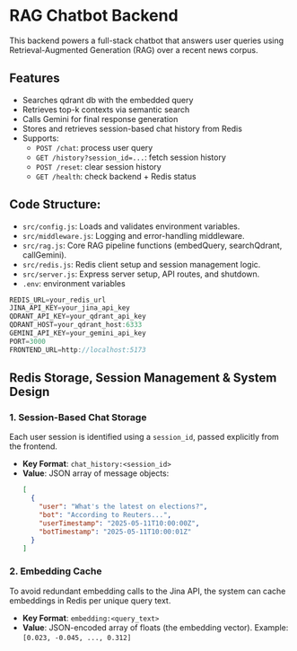 # RAG Chatbot Backend

This backend powers a full-stack chatbot that answers user queries using Retrieval-Augmented Generation (RAG) over a recent news corpus.

## Features

- Searches qdrant db with the embedded query
- Retrieves top-k contexts via semantic search
- Calls Gemini for final response generation
- Stores and retrieves session-based chat history from Redis
- Supports:
  - `POST /chat`: process user query
  - `GET /history?session_id=...`: fetch session history
  - `POST /reset`: clear session history
  - `GET /health`: check backend + Redis status

## Code Structure:

- `src/config.js`: Loads and validates environment variables.
- `src/middleware.js`: Logging and error-handling middleware.
- `src/rag.js`: Core RAG pipeline functions (embedQuery, searchQdrant, callGemini).
- `src/redis.js`: Redis client setup and session management logic.
- `src/server.js`: Express server setup, API routes, and shutdown.
- `.env`: environment variables

```js
REDIS_URL=your_redis_url
JINA_API_KEY=your_jina_api_key
QDRANT_API_KEY=your_qdrant_api_key
QDRANT_HOST=your_qdrant_host:6333
GEMINI_API_KEY=your_gemini_api_key
PORT=3000
FRONTEND_URL=http://localhost:5173
```

## Redis Storage, Session Management & System Design

### 1. Session-Based Chat Storage

Each user session is identified using a `session_id`, passed explicitly from the frontend.

- **Key Format**: `chat_history:<session_id>`
- **Value**: JSON array of message objects:
  ```json
  [
    {
      "user": "What's the latest on elections?",
      "bot": "According to Reuters...",
      "userTimestamp": "2025-05-11T10:00:00Z",
      "botTimestamp": "2025-05-11T10:00:01Z"
    }
  ]
  ```

### 2. Embedding Cache

To avoid redundant embedding calls to the Jina API, the system can cache embeddings in Redis per unique query text.

- **Key Format**: `embedding:<query_text>`
- **Value**: JSON-encoded array of floats (the embedding vector). Example: `[0.023, -0.045, ..., 0.312]`
